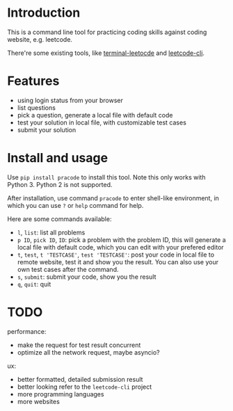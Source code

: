 # Introduction

This is a command line tool for practicing coding skills against coding
website, e.g. leetcode.

There're some existing tools, like
[terminal-leetocde](https://github.com/chishui/terminal-leetcode)
and [leetcode-cli](https://www.npmjs.com/package/leetcode-cli).

# Features

- using login status from your browser
- list questions
- pick a question, generate a local file with default code
- test your solution in local file, with customizable test cases
- submit your solution

# Install and usage

Use `pip install pracode` to install this tool. Note this only works
with Python 3. Python 2 is not supported.

After installation, use command `pracode` to enter shell-like
environment, in which you can use `?` or `help` command for help.

Here are some commands available:

- `l`, `list`: list all problems
- `p ID`, `pick ID`, `ID`: pick a problem with the problem ID, this
will generate a local file with default code, which you can edit with
your prefered editor
- `t`, `test`, `t 'TESTCASE'`, `test 'TESTCASE'`: post your code in
local file to remote website, test it and show you the result. You can
also use your own test cases after the command.
- `s`, `submit`: submit your code, show you the result
- `q`, `quit`: quit

# TODO

performance:
- make the request for test result concurrent
- optimize all the network request, maybe asyncio?

ux:
- better formatted, detailed submission result
- better looking refer to the `leetcode-cli` project
- more programming languages
- more websites

